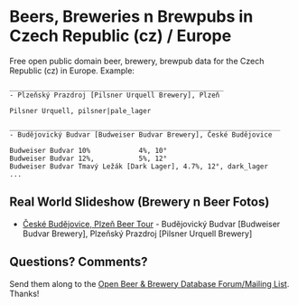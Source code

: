 # Beers, Breweries n Brewpubs in Czech Republic (cz) / Europe

Free open public domain beer, brewery, brewpub data for the Czech Republic (cz) in Europe.
Example:

~~~
_____________________________________________________
- Plzeňský Prazdroj [Pilsner Urquell Brewery], Plzeň

Pilsner Urquell, pilsner|pale_lager

___________________________________________________________________
- Budějovický Budvar [Budweiser Budvar Brewery], České Budějovice

Budweiser Budvar 10%            4%, 10°
Budweiser Budvar 12%,           5%, 12°
Budweiser Budvar Tmavý Ležák [Dark Lager], 4.7%, 12°, dark_lager
...
~~~


## Real World Slideshow (Brewery n Beer Fotos)

- [České Budějovice, Plzeň Beer Tour](https://plus.google.com/photos/100841117019192894371/albums/5915188043576154145) - Budějovický Budvar [Budweiser Budvar Brewery], Plzeňský Prazdroj [Pilsner Urquell Brewery]


## Questions? Comments?

Send them along to the
[Open Beer & Brewery Database Forum/Mailing List](http://groups.google.com/group/beerdb).
Thanks!
